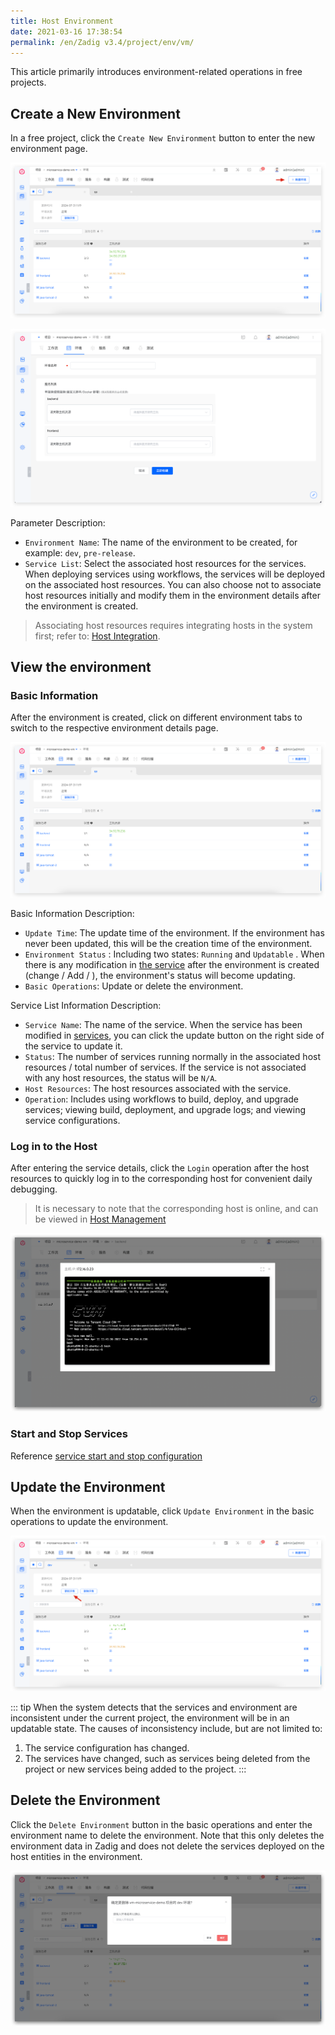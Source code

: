 ```yaml
---
title: Host Environment
date: 2021-03-16 17:38:54
permalink: /en/Zadig v3.4/project/env/vm/
---
```


This article primarily introduces environment-related operations in free projects.

## Create a New Environment
In a free project, click the `Create New Environment` button to enter the new environment page.

![Create a new environment](../../../../_images/create_vm_env_1.png)

![Create a new environment](../../../../_images/create_vm_env_2.png)

Parameter Description:

- `Environment Name`: The name of the environment to be created, for example: `dev`, `pre-release`.
- `Service List`: Select the associated host resources for the services. When deploying services using workflows, the services will be deployed on the associated host resources. You can also choose not to associate host resources initially and modify them in the environment details after the environment is created.

> Associating host resources requires integrating hosts in the system first; refer to: [Host Integration](/en/Zadig%20v3.4/settings/vm-management/).

## View the environment

### Basic Information

After the environment is created, click on different environment tabs to switch to the respective environment details page.

![Environment details](../../../../_images/show_vm_env_list.png)

Basic Information Description:

- `Update Time`: The update time of the environment. If the environment has never been updated, this will be the creation time of the environment.
- `Environment Status` : Including two states: `Running` and `Updatable` . When there is any modification in [the service](/en/Zadig%20v3.4/project/vm/service/) after the environment is created (change / Add / ), the environment's status will become updating.
- `Basic Operations`: Update or delete the environment.

Service List Information Description:

- `Service Name`: The name of the service. When the service has been modified in [services](/en/Zadig%20v3.4/project/vm/service/), you can click the update button on the right side of the service to update it.
- `Status`: The number of services running normally in the associated host resources / total number of services. If the service is not associated with any host resources, the status will be `N/A`.
- `Host Resources`: The host resources associated with the service.
- `Operation`: Includes using workflows to build, deploy, and upgrade services; viewing build, deployment, and upgrade logs; and viewing service configurations.

### Log in to the Host

After entering the service details, click the `Login` operation after the host resources to quickly log in to the corresponding host for convenient daily debugging.

> It is necessary to note that the corresponding host is online, and can be viewed in [Host Management](/en/Zadig%20v3.4/settings/vm-management/#view-host)

![Log in to the host](../../../../_images/login_vm_to_debug.png)

### Start and Stop Services

Reference [service start and stop configuration](/en/Zadig%20v3.4/project/service/vm/#start-and-stop-configuration)

## Update the Environment

When the environment is updatable, click `Update Environment` in the basic operations to update the environment.

![Update the host environment](../../../../_images/update_vm_env.png)

::: tip
When the system detects that the services and environment are inconsistent under the current project, the environment will be in an updatable state. The causes of inconsistency include, but are not limited to:
1. The service configuration has changed.
2. The services have changed, such as services being deleted from the project or new services being added to the project.
:::

## Delete the Environment

Click the `Delete Environment` button in the basic operations and enter the environment name to delete the environment. Note that this only deletes the environment data in Zadig and does not delete the services deployed on the host entities in the environment.

![Delete the host environment](../../../../_images/delete_vm_env.png)